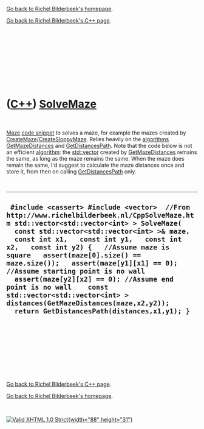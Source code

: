 [Go back to Richel Bilderbeek's homepage](index.htm).

[Go back to Richel Bilderbeek's C++ page](Cpp.htm).

 

 

 

 

 

([C++](Cpp.htm)) [SolveMaze](CppSolveMaze.htm)
==============================================

 

[Maze](CppMaze.htm) [code snippet](CppCodeSnippets.htm) to solves a
maze, for example the mazes created by
[CreateMaze](CppCreateMaze.htm)/[CreateSloppyMaze](CppCreateSloppyMaze.htm).
Relies heavily on the [algorithms](CppAlgorithm.htm)
[GetMazeDistances](CppGetMazeDistances.htm) and
[GetDistancesPath](CppGetDistancesPath.htm). Note that the code below is
not an efficient [algorithm](CppAlgorithm.htm): the
[std::vector](CppVector.htm) created by
[GetMazeDistances](CppGetMazeDistances.htm) remains the same, as long as
the maze remains the same. When the maze does remain the same, I'd
suggest to calculate the maze distances once and store it, from then on
calling [GetDistancesPath](CppGetDistancesPath.htm) only.

 

  ----------------------------------------------------------------------------------------------------------------------------------------------------------------------------------------------------------------------------------------------------------------------------------------------------------------------------------------------------------------------------------------------------------------------------------------------------------------------------------------------------------------------------------------------------------------------------------------
  ` #include <cassert> #include <vector>  //From http://www.richelbilderbeek.nl/CppSolveMaze.htm std::vector<std::vector<int> > SolveMaze(   const std::vector<std::vector<int> >& maze,   const int x1,   const int y1,   const int x2,   const int y2) {   //Assume maze is square   assert(maze[0].size() == maze.size());   assert(maze[y1][x1] == 0); //Assume starting point is no wall   assert(maze[y2][x2] == 0); //Assume end point is no wall    const std::vector<std::vector<int> > distances(GetMazeDistances(maze,x2,y2));   return GetDistancesPath(distances,x1,y1); }`
  ----------------------------------------------------------------------------------------------------------------------------------------------------------------------------------------------------------------------------------------------------------------------------------------------------------------------------------------------------------------------------------------------------------------------------------------------------------------------------------------------------------------------------------------------------------------------------------------

 

 

 

 

 

[Go back to Richel Bilderbeek's C++ page](Cpp.htm).

[Go back to Richel Bilderbeek's homepage](index.htm).

 

[![Valid XHTML 1.0 Strict](valid-xhtml10.png){width="88"
height="31"}](http://validator.w3.org/check?uri=referer)
